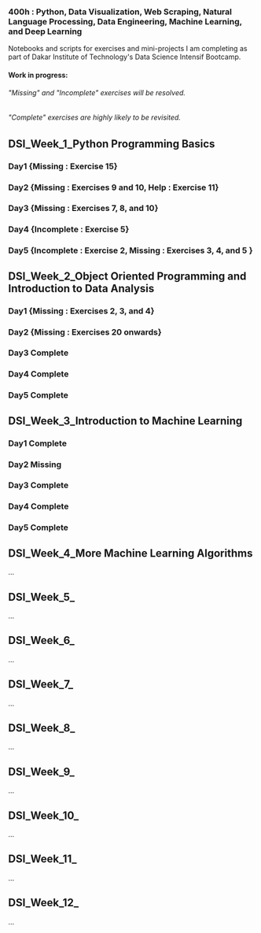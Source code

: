 ### 400h : Python, Data Visualization, Web Scraping, Natural Language Processing, Data Engineering, Machine Learning, and Deep Learning
Notebooks and scripts for exercises and mini-projects I am completing as part of Dakar Institute of Technology's Data Science Intensif Bootcamp.

#### Work in progress:
######  "Missing" and "Incomplete" exercises will be resolved. 
######  "Complete" exercises are highly likely to be revisited. 

## DSI_Week_1_Python Programming Basics
### Day1 {Missing : Exercise 15}
### Day2 {Missing : Exercises 9 and 10, Help : Exercise 11}
### Day3 {Missing : Exercises 7, 8, and 10}
### Day4 {Incomplete : Exercise 5}
### Day5 {Incomplete : Exercise 2, Missing : Exercises 3, 4, and 5 }

## DSI_Week_2_Object Oriented Programming and Introduction to Data Analysis
### Day1 {Missing : Exercises 2, 3, and 4}
### Day2 {Missing : Exercises 20 onwards}
### Day3 Complete
### Day4 Complete
### Day5 Complete

## DSI_Week_3_Introduction to Machine Learning
### Day1 Complete
### Day2 Missing
### Day3 Complete
### Day4 Complete
### Day5 Complete

## DSI_Week_4_More Machine Learning Algorithms
...

## DSI_Week_5_
...

## DSI_Week_6_
...

## DSI_Week_7_
...

## DSI_Week_8_
...

## DSI_Week_9_
...

## DSI_Week_10_
...

## DSI_Week_11_
...

## DSI_Week_12_
...
